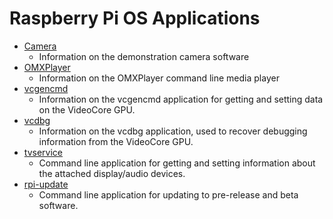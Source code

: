 # Raspberry Pi OS Applications

- [Camera](camera.md)
    - Information on the demonstration camera software
- [OMXPlayer](omxplayer.md)
    - Information on the OMXPlayer command line media player
- [vcgencmd](vcgencmd.md)
    - Information on the vcgencmd application for getting and setting data on the VideoCore GPU.
- [vcdbg](vcdbg.md)
    - Information on the vcdbg application, used to recover debugging information from the VideoCore GPU.
- [tvservice](tvservice.md)
    - Command line application for getting and setting information about the attached display/audio devices. 
- [rpi-update](rpi-update.md)
    - Command line application for updating to pre-release and beta software.
